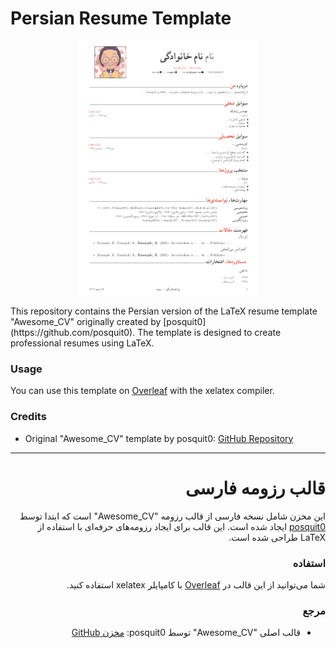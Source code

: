 # Persian Resume Template
<p align="center">
  <img src="first_page.png"  style="width: 30vw;" />
</p>
This repository contains the Persian version of the LaTeX resume template "Awesome_CV" originally created by [posquit0](https://github.com/posquit0). The template is designed to create professional resumes using LaTeX.

### Usage
You can use this template on [Overleaf](https://www.overleaf.com/) with the xelatex compiler.

### Credits
- Original "Awesome_CV" template by posquit0: [GitHub Repository](https://github.com/posquit0/Awesome-CV)

---
<h1 dir="rtl">قالب رزومه فارسی</h1>

<p dir="rtl">این مخزن شامل نسخه فارسی از قالب رزومه "Awesome_CV" است که ابتدا توسط <a href="https://github.com/posquit0">posquit0</a> ایجاد شده است. این قالب برای ایجاد رزومه‌های حرفه‌ای با استفاده از LaTeX طراحی شده است.</p>

<h3 dir="rtl">استفاده</h3>
<p dir="rtl">شما می‌توانید از این قالب در <a href="https://www.overleaf.com/">Overleaf</a> با کامپایلر xelatex استفاده کنید.</p>

<h3 dir="rtl">مرجع</h3>
<ul dir="rtl">
    <li>قالب اصلی "Awesome_CV" توسط posquit0: <a href="https://github.com/posquit0/Awesome-CV">مخزن GitHub</a></li>
</ul>